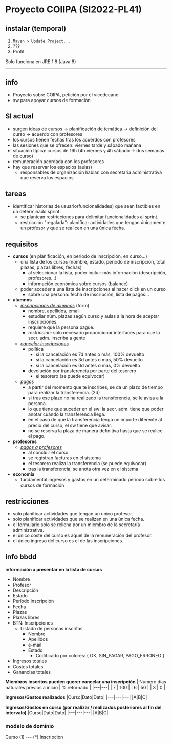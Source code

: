 # Proyecto COIIPA (SI2022-PL41)

## instalar (temporal)
1. `Maven > Update Project...`
2. ???
3. Profit

Solo funciona en JRE 1.8 (Java 8)

---

## info
- Proyecto sobre COIPA, petición por el vicedecano
- sw para apoyar cursos de formación

## SI actual
- surgen ideas de cursos → planificación de temática → definición del curso → acuerdo con profesores
- los cursos tienen fechas tras los acuerdos con profesores
- las sesiones que se ofrecen: viernes tarde y sábado mañana
- situación típica: cursos de 16h (4h viernes y 4h sábado → dos semanas de curso)
- remuneración acordada con los profesores
- hay que reservar los espacios (aulas)
	- responsables de organización hablan con secretaria administrativa que reserva los espacios

## tareas
- identificar historias de usuario(funcionalidades) que sean factibles en un determinado sprint.
	- se plantean restricciones para delimitar funcionalidades al sprint.
	- restricción "regalada": planificar actividades que tengan únicamente un profesor y que se realicen en una única fecha.

## requisitos
- **cursos** (en planificación, en periodo de inscripción, en curso...)
	- una lista de los cursos (nombre, estado, periodo de inscripcion, total plazas, plazas libres, fechas)
		- al seleccionar la lista, poder incluir más información (descripción, profesores...)
		- información económica sobre cursos (balance)
	- poder acceder a una lista de inscripciones al hacer click en un curso
		- sobre una persona: fecha de inscripción, lista de pagos...
- **alumnos**
	- *<u>inscripciones de alumnos</u>* (form)
    	- nombre, apellidos, email
    	- estudiar núm. plazas según curso y aulas a la hora de aceptar inscripciones.
    	- requiere que la persona pague.
    	- *restricción:* solo necesario proporcionar interfaces para que la secr. adm. inscriba a gente
	- *<u>cancelar inscripciones</u>*
		- política
			- si la cancelación es 7d antes o más, 100% devuelto
			- si la cancelación es 3d antes o más, 50% devuelto
			- si la cancelación es 0d antes o más, 0% devuelto
		- devolución por transferencia por parte del tesorero
			- el tesorero (se puede equivocar)
	- *<u>pagos</u>*
    	- a partir del momento que te inscribes, se da un plazo de tiempo para realizar la transferencia. (2d)
    	- si tras ese plazo no ha realizado la transferencia, se le avisa a la persona.
    	- lo que tiene que suceder en el sw: la secr. adm. tiene que poder anotar cuándo la transferencia llega.
    	- en el caso de que la transferencia tenga un importe diferente al precio del curso, el sw tiene que avisar.
    	- no se reserva la plaza de manera definitiva hasta que se realice el pago.
- **profesores**
	- *<u>pagos a profesores</u>*
    	- al concluir el curso
    	- se registran facturas en el sistema
    	- el tesorero realiza la transferencia (se puede equivocar)
    	- tras la transferencia, se anota otra vez en el sistema
- **economía**
	- fundamental ingresos y gastos en un determinado periodo sobre los cursos de formación

## restricciones
- solo planificar actividades que tengan un unico profesor.
- solo planificar actividades que se realizan en una única fecha.
- el formulario solo se rellena por un miembro de la secretaría administrativa.
- el único coste del curso es aquel de la remuneración del profesor.
- el único ingreso del curso es el de las inscripciones.


## info bbdd
**información a presentar en la lista de cursos**
- Nombre
- Profesor
- Descripción
- Estado
- Período inscripción
- Fecha
- Plazas
- Plazas libres
- BTN: Inscripciones
	- Listado de personas inscritas
		- Nombre
		- Apellidos
		- e-mail
		- Estado
			- Codificado por colores: { OK, SIN_PAGAR, PAGO_ERRONEO }
- Ingresos totales
- Costes totales
- Ganancias totales

**Miembros inscritos pueden querer cancelar una inscripción**
| Numero dias naturales previos a inicio | % retornado |
|---|---|
| 7 | 100 |
| 6 | 50 |
| 3 | 0 |

**Ingresos/Gastos realizados**
|Curso|Dato|Dato|
|---|---|---|
|A|B|C|

**Ingresos/Gastos en curso (por realizar / realizados posteriores al fin del intervalo)**
|Curso|Dato|Dato|
|---|---|---|
|A|B|C|

### modelo de dominio
Curso (1) --- (*) Inscripcion
